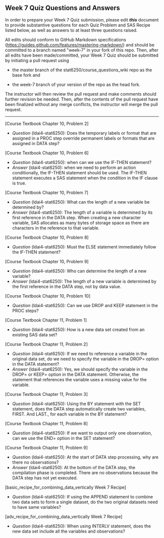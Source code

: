 ## Week 7 Quiz Questions and Answers

In order to prepare your Week 7 Quiz submission, please edit ***this*** document to provide substantive questions for each Quiz Problem and SAS Recipe listed below, as well as answers to at least three questions raised.

All edits should conform to GitHub Markdown specifications (https://guides.github.com/features/mastering-markdown/) and should be committed to a branch named "week-7" in your fork of this repo. Then, after all edits have been made/committed, your Week 7 Quiz should be submitted by initiating a pull request using

- the master branch of the stat6250/course_questions_wiki repo as the base fork and

- the week-7 branch of your version of the repo as the head fork.

The instructor will then review the pull request and make comments should further revision be needed. Then, after the contents of the pull request have been finalized without any merge conflicts, the instructor will merge the pull request.

********************************************************************************



[Course Textbook Chapter 10, Problem 2]
- *Question* (ldai4-stat6250): Does the temporary labels or format that are assigned in a PROC step override permanent labels or formats that are assigned in DATA step?



[Course Textbook Chapter 10, Problem 6]
- *Question* (ldai4-stat6250): when can we use the IF-THEN statement?
- *Answer* (ldai4-stat6250):  when we need to perform an action conditionally, the IF-THEN statement should be used. The IF-THEN statement executes a SAS statement when the condition in the IF clause is true.



[Course Textbook Chapter 10, Problem 7]
- *Question* (ldai4-stat6250): What can the length of a new variable be determined by?
- *Answer* (ldai4-stat6250):  The length of a variable is determined by its first reference in the DATA step. When creating a new character variable, SAS allocates as many bytes of storage space as there are characters in the reference to that variable.



[Course Textbook Chapter 10, Problem 8]
- *Question* (ldai4-stat6250): Must the ELSE statement immediately follow the IF-THEN statement?



[Course Textbook Chapter 10, Problem 9]
- *Question* (ldai4-stat6250): Who can determine the length of a new variable?
- *Answer* (ldai4-stat6250):  The length of a new variable is determined by the first reference in the DATA step, not by data value.



[Course Textbook Chapter 10, Problem 10]
- *Question* (ldai4-stat6250): Can we use DROP and KEEP statement in the PROC steps?



[Course Textbook Chapter 11, Problem 1]
- *Question* (ldai4-stat6250): How is a new data set created from an existing SAS data set?



[Course Textbook Chapter 11, Problem 2]
- *Question* (ldai4-stat6250): If we need to reference a variable in the original data set, do we need to specify the variable in the DROP= option in the DATA statement?
- *Answer* (ldai4-stat6250): Yes, we should specify the variable in the DROP= or KEEP= option in the DATA statement. Otherwise, the statement that references the variable uses a missing value for the variable.



[Course Textbook Chapter 11, Problem 3]
- *Question* (ldai4-stat6250): Using the BY statement with the SET statement, does the DATA step automatically create two variables, FIRST. And LAST., for each variable in the BY statement?



[Course Textbook Chapter 11, Problem 8]
- *Question* (ldai4-stat6250): If we want to output only one observation, can we use the END= option in the SET statement?



[Course Textbook Chapter 11, Problem 9]
- *Question* (ldai4-stat6250): At the start of DATA step processing, why are there no observations?
- *Answer* (ldai4-stat6250):  At the bottom of the DATA step, the compilation phase is completed. There are no observations because the DATA step has not yet executed.



[basic_recipe_for_combining_data_vertically Week 7 Recipe]
- *Question* (ldai4-stat6250): If using the APPEND statement to combine two data sets to form a single dataset, do the two original datasets need to have same variables?



[adv_recipe_for_combining_data_vertically Week 7 Recipe]
- *Question* (ldai4-stat6250): When using INTERLV statement, does the new data set include all the variables and observations?


